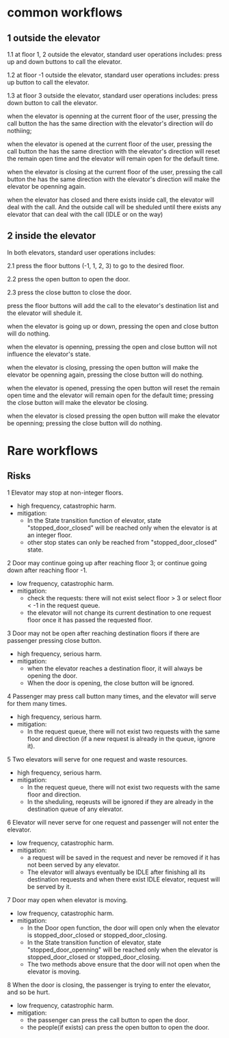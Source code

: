 # common workflows

## 1 outside the elevator
1.1 at floor 1, 2 outside the elevator, standard user operations includes: press up and down buttons to call the elevator. 

1.2 at floor -1 outside the elevator, standard user operations includes: press up button to call the elevator.

1.3 at floor 3 outside the elevator, standard user operations includes: press down button to call the elevator.

when the elevator is openning at the current floor of the user, pressing the call button the has the same direction with the elevator's direction will do nothiing;

when the elevator is opened at the current floor of the user, pressing the call button the has the same direction with the elevator's direction will reset the remain open time and the elevator will remain open for the default time.

when the elevator is closing at the current floor of the user, pressing the call button the has the same direction with the elevator's direction will make the elevator be openning again.

when the elevator has closed and there exists inside call, the elevator will deal with the call. And the outside call will be sheduled until there exists any elevator that can deal with the call (IDLE or on the way)


## 2 inside the elevator

In both elevators, standard user operations includes:

2.1 press the floor buttons (-1, 1, 2, 3) to go to the desired floor.

2.2 press the open button to open the door. 

2.3 press the close button to close the door. 

press the floor buttons will add the call to the elevator's destination list and the elevator will shedule it.

when the elevator is going up or down, pressing the open and close button will do nothing.

when the elevator is openning, pressing the open and close button will not influence the elevator's state.

when the elevator is closing, pressing the open button will make the elevator be openning again, pressing the close button will do nothing.

when the elevator is opened, pressing the open button will reset the remain open time and the elevator will remain open for the default time; pressing the close 
button will make the elevator be closing.

when the elevator is closed pressing the open button will make the elevator be openning; pressing the close button will do nothing.

# Rare workflows


## Risks

1 Elevator may stop at non-integer floors.

- high frequency, catastrophic harm.
- mitigation:
  - In the State transition function of elevator, state "stopped_door_closed" will be reached only when the elevator is at an integer floor.
  - other stop states can only be reached from "stopped_door_closed" state.

2 Door may continue going up after reaching floor 3; or continue going down after reaching floor -1.

- low frequency, catastrophic harm.
- mitigation:
  - check the requests: there will not exist select floor > 3 or select floor < -1 in the request queue.
  - the elevator will not change its current destination to one request floor once it has passed the requested floor.

3 Door may not be open after reaching destination floors if there are passenger pressing close button.

- high frequency, serious harm.
- mitigation:
  - when the elevator reaches a destination floor, it will always be opening the door.
  - When the door is opening, the close button will be ignored.

4 Passenger may press call button many times, and the elevator will serve for them many times.

- high frequency, serious harm.
- mitigation:
  - In the request queue, there will not exist two requests with the same floor and direction (if a new request is already in the queue, ignore it).

5 Two elevators will serve for one request and waste resources.

- high frequency, serious harm.
- mitigation:
  - In the request queue, there will not exist two requests with the same floor and direction.
  - In the sheduling, reqeusts will be ignored if they are already in the destination queue of any elevator.

6 Elevator will never serve for one request and passenger will not enter the elevator.

- low frequency, catastrophic harm.
- mitigation:
  - a request will be saved in the request and never be removed if it has not been served by any elevator.
  - The elevator will always eventually be IDLE after finishing all its destination requests and when there exist IDLE elevator, request will be served by it.

7 Door may open when elevator is moving.

- low frequency, catastrophic harm.
- mitigation:
  - In the Door open function, the door will open only when the elevator is stopped_door_closed or stopped_door_closing.
  - In the State transition function of elevator, state "stopped_door_openning" will be reached only when the elevator is stopped_door_closed or stopped_door_closing.
  - The two methods above ensure that the door will not open when the elevator is moving.

8 When the door is closing, the passenger is trying to enter the elevator, and so be hurt.

- low frequency, catastrophic harm.
- mitigation:
  - the passenger can press the call button to open the door.
  - the people(if exists) can press the open button to open the door.
